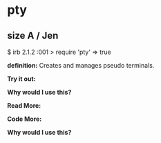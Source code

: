 # pty

## size A / Jen

$ irb
2.1.2 :001 > require 'pty'
 => true 

**definition:**
Creates and manages pseudo terminals.

**Try it out:**


**Why would I use this?**


**Read More:**


**Code More:**


**Why would I use this?**
